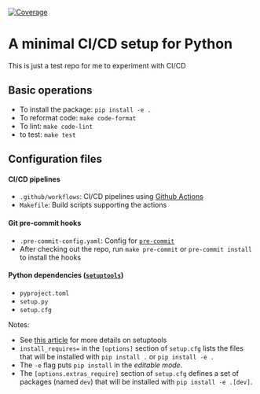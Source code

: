 [![Coverage](https://sonarcloud.io/api/project_badges/measure?project=hsinhaoyu_py_cicd&metric=coverage)](https://sonarcloud.io/summary/new_code?id=hsinhaoyu_py_cicd)

# A minimal CI/CD setup for Python

This is just a test repo for me to experiment with CI/CD

## Basic operations

- To install the package: `pip install -e .`
- To reformat code: `make code-format`
- To lint: `make code-lint`
- to test: `make test`

## Configuration files

#### CI/CD pipelines

- `.github/workflows`: CI/CD pipelines using [Github Actions](https://docs.github.com/en/actions)
- `Makefile`: Build scripts supporting the actions

#### Git pre-commit hooks

- `.pre-commit-config.yaml`: Config for [`pre-commit`](https://pre-commit.com)
- After checking out the repo, run `make pre-commit` or `pre-commit install` to install the hooks

#### Python dependencies ([`setuptools`](https://setuptools.pypa.io/en/latest/userguide/index.html))

- `pyproject.toml`
- `setup.py`
- `setup.cfg`

Notes:

- See [this article](https://godatadriven.com/blog/a-practical-guide-to-using-setup-py/) for more details on setuptools
- `install_requires=` in the `[options]` section of `setup.cfg` lists the files that will be installed with `pip install .` or `pip install -e .`
- The `-e` flag puts `pip install` in the _editable mode_.
- The `[options.extras_require]` section of `setup.cfg` defines a set of packages (named `dev`) that will be installed with `pip install -e .[dev]`.
